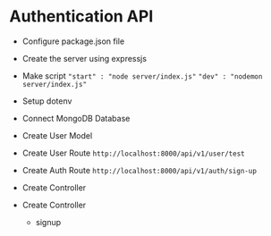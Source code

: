 # Authentication API

- Configure package.json file
- Create the server using expressjs
- Make script
  `"start" : "node server/index.js"`
  `"dev" : "nodemon server/index.js"`

- Setup dotenv
- Connect MongoDB Database
- Create User Model
- Create User Route
  `http://localhost:8000/api/v1/user/test`
- Create Auth Route
  `http://localhost:8000/api/v1/auth/sign-up`
- Create Controller
- Create Controller
  - signup
